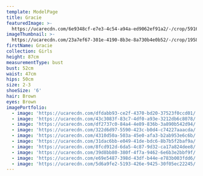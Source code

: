 ```yaml
---
template: ModelPage
title: Gracie
featuredImage: >-
  https://ucarecdn.com/6e9348cf-e7e3-4c54-a94a-ed9062ef91a2/-/crop/5916x3299/0,466/-/preview/
imageThumbnail: >-
  https://ucarecdn.com/23a7ef67-301e-4190-8b3e-8a730b4e0b52/-/crop/1958x2454/180,0/-/preview/
firstName: Gracie
collection: Girls
height: 87cm
measurementType: bust
bust: 52cm
waist: 47cm
hips: 50cm
size: 2-3
shoeSize: '6'
hair: Brown
eyes: Brown
imagePortfolio:
  - image: 'https://ucarecdn.com/dfdabb93-ce2f-4370-bd20-37523f0ccd01/'
  - image: 'https://ucarecdn.com/43c3083f-83c7-4df0-a93e-3212db6c8078/'
  - image: 'https://ucarecdn.com/df2737c0-84a4-4e89-836b-3a890b542d94/'
  - image: 'https://ucarecdn.com/322d6d97-5590-423c-b0d4-c74227aaacda/'
  - image: 'https://ucarecdn.com/4310d50a-503a-45e0-afa3-b2ab953e6c6b/'
  - image: 'https://ucarecdn.com/31dac6bb-e049-41de-bdc6-8b7b5f2baf9a/'
  - image: 'https://ucarecdn.com/8fcd912d-6da5-4c87-9d32-ca17a824dee8/'
  - image: 'https://ucarecdn.com/39d8bb80-380f-4f7a-9462-6e6b3e2bbf9f/'
  - image: 'https://ucarecdn.com/e69e5487-398d-43df-b44e-e783b003fdd6/'
  - image: 'https://ucarecdn.com/5d6a9fe2-5193-426e-9425-30f05ec22245/'
---
```


